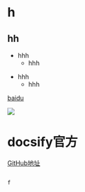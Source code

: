 # h
## hh

* hhh
    * hhh

- hhh
    - hhh
    
[baidu](www.baidu.com)
    
![](https://badgen.net/github/status/micromatch/micromatch/4.0.1)

# docsify官方
[GitHub地址](https://github.com/docsifyjs/docsify)

```

f
